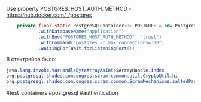 Use property POSTGRES_HOST_AUTH_METHOD - https://hub.docker.com/_/postgres

```java
    private final static PostgreSQLContainer<?> POSTGRES = new PostgreSQLContainer<>(DockerImageName.parse("public.ecr.aws/docker/library/postgres:14").asCompatibleSubstituteFor("postgres"))
            .withDatabaseName("application")
            .withEnv("POSTGRES_HOST_AUTH_METHOD", "trust")
            .withCommand("postgres -c max_connections=300")
            .waitingFor(Wait.forListeningPort());
```

В стектрейсе было:
```java
java.lang.invoke.VarHandleByteArrayAsInts$ArrayHandle.index
org.postgresql.shaded.com.ongres.scram.common.util.CryptoUtil.hi
org.postgresql.shaded.com.ongres.scram.common.ScramMechanisms.saltedPassword
```

#test_containers #postgresql #authentication